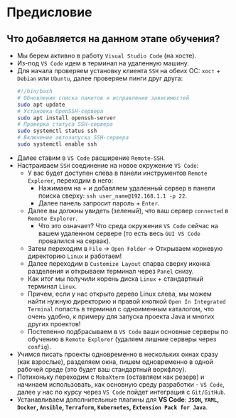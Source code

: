 # Предисловие

## Что добавляется на данном этапе обучения?

- Мы берем активно в работу `Visual Studio Code` (на хосте).
- Из-под `VS Code` идем в терминал на удаленную машину.
- Для начала проверяем установку клиента `SSH` на обеих ОС: `хост` + `Debian` или `Ubuntu`, далее проверяем пинги друг друга:
    ```bash
    #!/bin/bash
    # Обновление списка пакетов и исправление зависимостей
    sudo apt update
    # Установка OpenSSH-сервера
    sudo apt install openssh-server
    # Проверка статуса SSH-сервера
    sudo systemctl status ssh
    # Включение автозапуска SSH-сервера
    sudo systemctl enable ssh
    ```
- Далее ставим в `VS Code` расширение `Remote-SSH`.
- Настраиваем `SSH` соединение на новое окружение `VS Code`:
    - У вас будет доступен слева в панели инструментов `Remote Explorer`, переходим в него:
        - Нажимаем на + и добавляем удаленный сервер в панели поиска сверху: `ssh user_name@192.168.1.1 -p 22`.
        - Далее панель запросит пароль + `Enter`.
    - Далее вы должны увидеть (зеленый), что ваш сервер `connected` в `Remote Explorer`.
        - Что это означает? Что среда окружения `VS Code` сейчас на вашем удаленном сервере (то есть весь `GUI VS Code` провалился на сервак).
    - Затем переходим в `File` -> `Open Folder` -> Открываем корневую директорию `Linux` и работаем!
    - Далее переходим в `Customize Layout` спарва сверху иконка разделения и открываем терминал через `Panel` снизу.
    - Как итог мы получили корень диска `Linux` + стандартный терминал `Linux`.
    - Причем, если у нас открыто дерево Linux слева, мы можем найти нужную директорию и правой кнопкой `Open In Integrated Terminal` попасть в терминал с одноименным каталогом, что очень удобно, к примеру для запуска проекта Java и многих других проектов!
    - Постепенно подбрасываем в `VS Code` ваши основные серверы по обучению в `Remote Explorer` (удаляем лишние серверы через `config`).
- Учимся писать проекты одновременно в нескольких окнах сразу (как взрослые), разделяем окна, пишем одновременно в одной рабочей среде (это будет ваш стандартный воркфлоу).
- Потихоньку переходим с `MobaXterm` (оставляем как резерв) и начинаем использовать, как основную среду разработки - `VS Code`, далее у нас по курсу через `VS Code` пойдет интеграция с `Git/GitHub`. 
- Устанавливаем дополнительные плагины для **VS Code**: **`JSON`, `YAML`, `Docker`, `Ansible`, `Terraform`, `Kubernetes`, `Extension Pack for Java`**.

